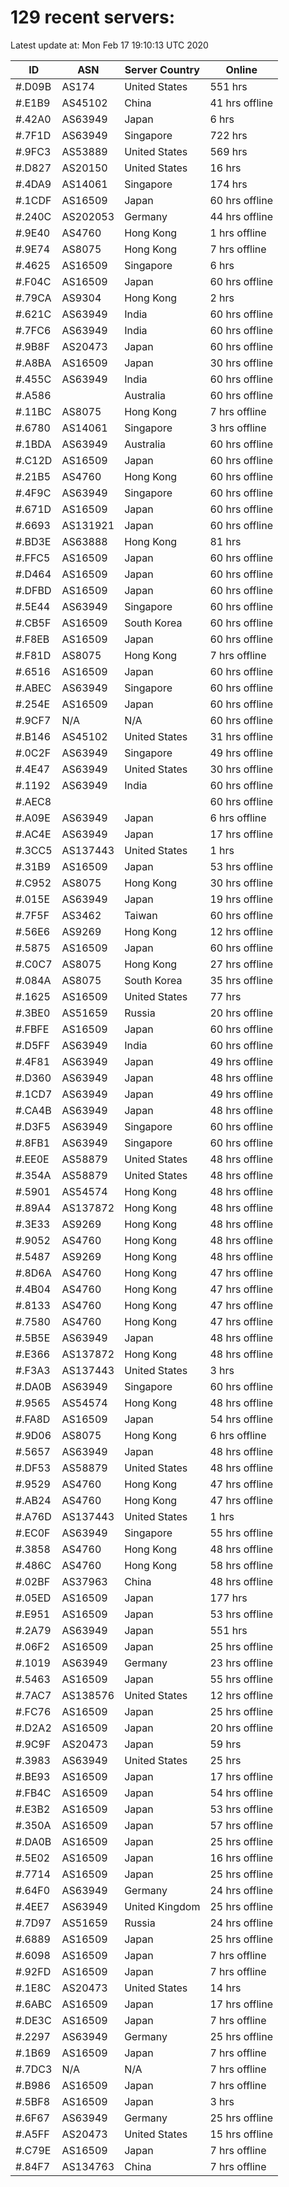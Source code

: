 # 129 recent servers:

Latest update at: Mon Feb 17 19:10:13 UTC 2020

| ID | ASN | Server Country | Online |
| -- | --- | -------------- | ------ |
| #.D09B | AS174 | United States | 551 hrs |
| #.E1B9 | AS45102 | China | 41 hrs offline |
| #.42A0 | AS63949 | Japan | 6 hrs |
| #.7F1D | AS63949 | Singapore | 722 hrs |
| #.9FC3 | AS53889 | United States | 569 hrs |
| #.D827 | AS20150 | United States | 16 hrs |
| #.4DA9 | AS14061 | Singapore | 174 hrs |
| #.1CDF | AS16509 | Japan | 60 hrs offline |
| #.240C | AS202053 | Germany | 44 hrs offline |
| #.9E40 | AS4760 | Hong Kong | 1 hrs offline |
| #.9E74 | AS8075 | Hong Kong | 7 hrs offline |
| #.4625 | AS16509 | Singapore | 6 hrs |
| #.F04C | AS16509 | Japan | 60 hrs offline |
| #.79CA | AS9304 | Hong Kong | 2 hrs |
| #.621C | AS63949 | India | 60 hrs offline |
| #.7FC6 | AS63949 | India | 60 hrs offline |
| #.9B8F | AS20473 | Japan | 60 hrs offline |
| #.A8BA | AS16509 | Japan | 30 hrs offline |
| #.455C | AS63949 | India | 60 hrs offline |
| #.A586 |  | Australia | 60 hrs offline |
| #.11BC | AS8075 | Hong Kong | 7 hrs offline |
| #.6780 | AS14061 | Singapore | 3 hrs offline |
| #.1BDA | AS63949 | Australia | 60 hrs offline |
| #.C12D | AS16509 | Japan | 60 hrs offline |
| #.21B5 | AS4760 | Hong Kong | 60 hrs offline |
| #.4F9C | AS63949 | Singapore | 60 hrs offline |
| #.671D | AS16509 | Japan | 60 hrs offline |
| #.6693 | AS131921 | Japan | 60 hrs offline |
| #.BD3E | AS63888 | Hong Kong | 81 hrs |
| #.FFC5 | AS16509 | Japan | 60 hrs offline |
| #.D464 | AS16509 | Japan | 60 hrs offline |
| #.DFBD | AS16509 | Japan | 60 hrs offline |
| #.5E44 | AS63949 | Singapore | 60 hrs offline |
| #.CB5F | AS16509 | South Korea | 60 hrs offline |
| #.F8EB | AS16509 | Japan | 60 hrs offline |
| #.F81D | AS8075 | Hong Kong | 7 hrs offline |
| #.6516 | AS16509 | Japan | 60 hrs offline |
| #.ABEC | AS63949 | Singapore | 60 hrs offline |
| #.254E | AS16509 | Japan | 60 hrs offline |
| #.9CF7 | N/A | N/A | 60 hrs offline |
| #.B146 | AS45102 | United States | 31 hrs offline |
| #.0C2F | AS63949 | Singapore | 49 hrs offline |
| #.4E47 | AS63949 | United States | 30 hrs offline |
| #.1192 | AS63949 | India | 60 hrs offline |
| #.AEC8 |  |  | 60 hrs offline |
| #.A09E | AS63949 | Japan | 6 hrs offline |
| #.AC4E | AS63949 | Japan | 17 hrs offline |
| #.3CC5 | AS137443 | United States | 1 hrs |
| #.31B9 | AS16509 | Japan | 53 hrs offline |
| #.C952 | AS8075 | Hong Kong | 30 hrs offline |
| #.015E | AS63949 | Japan | 19 hrs offline |
| #.7F5F | AS3462 | Taiwan | 60 hrs offline |
| #.56E6 | AS9269 | Hong Kong | 12 hrs offline |
| #.5875 | AS16509 | Japan | 60 hrs offline |
| #.C0C7 | AS8075 | Hong Kong | 27 hrs offline |
| #.084A | AS8075 | South Korea | 35 hrs offline |
| #.1625 | AS16509 | United States | 77 hrs |
| #.3BE0 | AS51659 | Russia | 20 hrs offline |
| #.FBFE | AS16509 | Japan | 60 hrs offline |
| #.D5FF | AS63949 | India | 60 hrs offline |
| #.4F81 | AS63949 | Japan | 49 hrs offline |
| #.D360 | AS63949 | Japan | 48 hrs offline |
| #.1CD7 | AS63949 | Japan | 49 hrs offline |
| #.CA4B | AS63949 | Japan | 48 hrs offline |
| #.D3F5 | AS63949 | Singapore | 60 hrs offline |
| #.8FB1 | AS63949 | Singapore | 60 hrs offline |
| #.EE0E | AS58879 | United States | 48 hrs offline |
| #.354A | AS58879 | United States | 48 hrs offline |
| #.5901 | AS54574 | Hong Kong | 48 hrs offline |
| #.89A4 | AS137872 | Hong Kong | 48 hrs offline |
| #.3E33 | AS9269 | Hong Kong | 48 hrs offline |
| #.9052 | AS4760 | Hong Kong | 48 hrs offline |
| #.5487 | AS9269 | Hong Kong | 48 hrs offline |
| #.8D6A | AS4760 | Hong Kong | 47 hrs offline |
| #.4B04 | AS4760 | Hong Kong | 47 hrs offline |
| #.8133 | AS4760 | Hong Kong | 47 hrs offline |
| #.7580 | AS4760 | Hong Kong | 47 hrs offline |
| #.5B5E | AS63949 | Japan | 48 hrs offline |
| #.E366 | AS137872 | Hong Kong | 48 hrs offline |
| #.F3A3 | AS137443 | United States | 3 hrs |
| #.DA0B | AS63949 | Singapore | 60 hrs offline |
| #.9565 | AS54574 | Hong Kong | 48 hrs offline |
| #.FA8D | AS16509 | Japan | 54 hrs offline |
| #.9D06 | AS8075 | Hong Kong | 6 hrs offline |
| #.5657 | AS63949 | Japan | 48 hrs offline |
| #.DF53 | AS58879 | United States | 48 hrs offline |
| #.9529 | AS4760 | Hong Kong | 47 hrs offline |
| #.AB24 | AS4760 | Hong Kong | 47 hrs offline |
| #.A76D | AS137443 | United States | 1 hrs |
| #.EC0F | AS63949 | Singapore | 55 hrs offline |
| #.3858 | AS4760 | Hong Kong | 48 hrs offline |
| #.486C | AS4760 | Hong Kong | 58 hrs offline |
| #.02BF | AS37963 | China | 48 hrs offline |
| #.05ED | AS16509 | Japan | 177 hrs |
| #.E951 | AS16509 | Japan | 53 hrs offline |
| #.2A79 | AS63949 | Japan | 551 hrs |
| #.06F2 | AS16509 | Japan | 25 hrs offline |
| #.1019 | AS63949 | Germany | 23 hrs offline |
| #.5463 | AS16509 | Japan | 55 hrs offline |
| #.7AC7 | AS138576 | United States | 12 hrs offline |
| #.FC76 | AS16509 | Japan | 25 hrs offline |
| #.D2A2 | AS16509 | Japan | 20 hrs offline |
| #.9C9F | AS20473 | Japan | 59 hrs |
| #.3983 | AS63949 | United States | 25 hrs |
| #.BE93 | AS16509 | Japan | 17 hrs offline |
| #.FB4C | AS16509 | Japan | 54 hrs offline |
| #.E3B2 | AS16509 | Japan | 53 hrs offline |
| #.350A | AS16509 | Japan | 57 hrs offline |
| #.DA0B | AS16509 | Japan | 25 hrs offline |
| #.5E02 | AS16509 | Japan | 16 hrs offline |
| #.7714 | AS16509 | Japan | 25 hrs offline |
| #.64F0 | AS63949 | Germany | 24 hrs offline |
| #.4EE7 | AS63949 | United Kingdom | 25 hrs offline |
| #.7D97 | AS51659 | Russia | 24 hrs offline |
| #.6889 | AS16509 | Japan | 25 hrs offline |
| #.6098 | AS16509 | Japan | 7 hrs offline |
| #.92FD | AS16509 | Japan | 7 hrs offline |
| #.1E8C | AS20473 | United States | 14 hrs |
| #.6ABC | AS16509 | Japan | 17 hrs offline |
| #.DE3C | AS16509 | Japan | 7 hrs offline |
| #.2297 | AS63949 | Germany | 25 hrs offline |
| #.1B69 | AS16509 | Japan | 7 hrs offline |
| #.7DC3 | N/A | N/A | 7 hrs offline |
| #.B986 | AS16509 | Japan | 7 hrs offline |
| #.5BF8 | AS16509 | Japan | 3 hrs |
| #.6F67 | AS63949 | Germany | 25 hrs offline |
| #.A5FF | AS20473 | United States | 15 hrs offline |
| #.C79E | AS16509 | Japan | 7 hrs offline |
| #.84F7 | AS134763 | China | 7 hrs offline |

